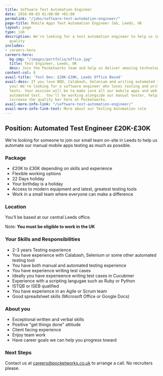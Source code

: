 ```yaml
---
title: Software Test Automation Engineer
date: 2016-08-03 01:00:00 +01:00
permalink: "/jobs/software-test-automation-engineer/"
page-title: Mobile Apps Test Automation Engineer Job, Leeds, UK
layout: page
type: job
description: We're looking for a test automation engineer to help us increase app
  quality
includes:
- careers-hero
careers-hero:
  bg-img: "/images/portfolio/office.jpg"
  title: Test Engineer, Leeds, UK
  desc: Join the Pocketworks team and help us deliver amazing technology experiences
content-col: 8
avail-title: 'Test Dev: £20K-£30K, Leeds Office Based'
avail-desc: If you love BDD, Calabash, Selenium and writing automated tests, we need
  you! We're looking for a software engineer who loves testing and writing automated
  tests. Your mission will be to make sure all our mobile apps and web sites are under
  automated test.  You'll be working alongside our manual tester, helping them to
  increase the quality bar here at Pocketworks.
avail-more-info-link: "/software-test-automation-engineer/"
avail-more-info-link-text: More about our Testing Automation role
---
```


## Position: Automated Test Engineer &pound;20K-&pound;30K

We're looking for someone to join our small team on-site in Leeds to help us automate our manual mobile apps testing as much as possible.

### Package

- £20K to £30K depending on skills and experience</li>
- Flexible working options
- 22 Days holiday
- Your birthday is a holiday
- Access to modern equipment and latest, greatest testing tools
- Work in a small team where everyone can make a difference

### Location

You'll be based at our central Leeds office.

Note: **You must be eligible to work in the UK**

### Your Skills and Responsibilities

- 2-3 years Testing experience
- You have experience with Calabash, Selenium or some other automated testing tool
- You have both manual and automated testing experience
- You have experience writing test cases
- Ideally you have experieence writing test cases in Cucubmer
- Experience with a scripting langugae such as Ruby or Python
- ISTQB or ISEB qualified
- You have experience in an Agile or Scrum team
- Good spreadsheet skills (Microsoft Office or Google Docs)

### About you

 - Exceptional written and verbal skills
 - Positive "get things done" attitude
 - Client facing experience
 - Enjoy team work
 - Have career goals we can help you progress toward

### Next Steps

Contact us at [careers@pocketworks.co.uk](mailto:careers@pocketworks.co.uk) to arrange a call. No recruiters please.
